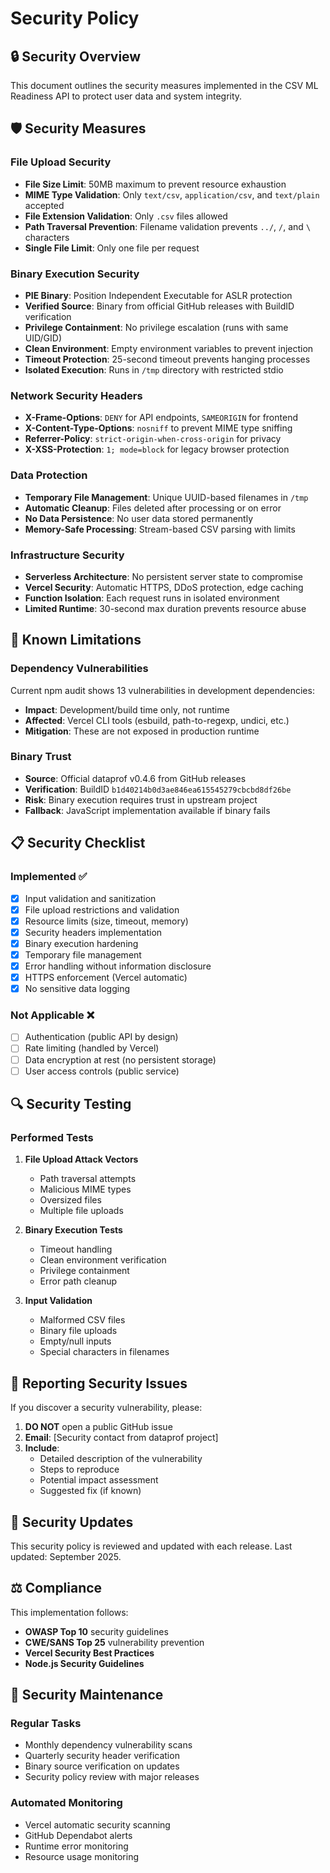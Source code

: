 # Security Policy

## 🔒 Security Overview

This document outlines the security measures implemented in the CSV ML Readiness API to protect user data and system integrity.

## 🛡️ Security Measures

### File Upload Security
- **File Size Limit**: 50MB maximum to prevent resource exhaustion
- **MIME Type Validation**: Only `text/csv`, `application/csv`, and `text/plain` accepted
- **File Extension Validation**: Only `.csv` files allowed
- **Path Traversal Prevention**: Filename validation prevents `../`, `/`, and `\` characters
- **Single File Limit**: Only one file per request

### Binary Execution Security
- **PIE Binary**: Position Independent Executable for ASLR protection
- **Verified Source**: Binary from official GitHub releases with BuildID verification
- **Privilege Containment**: No privilege escalation (runs with same UID/GID)
- **Clean Environment**: Empty environment variables to prevent injection
- **Timeout Protection**: 25-second timeout prevents hanging processes
- **Isolated Execution**: Runs in `/tmp` directory with restricted stdio

### Network Security Headers
- **X-Frame-Options**: `DENY` for API endpoints, `SAMEORIGIN` for frontend
- **X-Content-Type-Options**: `nosniff` to prevent MIME type sniffing
- **Referrer-Policy**: `strict-origin-when-cross-origin` for privacy
- **X-XSS-Protection**: `1; mode=block` for legacy browser protection

### Data Protection
- **Temporary File Management**: Unique UUID-based filenames in `/tmp`
- **Automatic Cleanup**: Files deleted after processing or on error
- **No Data Persistence**: No user data stored permanently
- **Memory-Safe Processing**: Stream-based CSV parsing with limits

### Infrastructure Security
- **Serverless Architecture**: No persistent server state to compromise
- **Vercel Security**: Automatic HTTPS, DDoS protection, edge caching
- **Function Isolation**: Each request runs in isolated environment
- **Limited Runtime**: 30-second max duration prevents resource abuse

## 🚨 Known Limitations

### Dependency Vulnerabilities
Current npm audit shows 13 vulnerabilities in development dependencies:
- **Impact**: Development/build time only, not runtime
- **Affected**: Vercel CLI tools (esbuild, path-to-regexp, undici, etc.)
- **Mitigation**: These are not exposed in production runtime

### Binary Trust
- **Source**: Official dataprof v0.4.6 from GitHub releases
- **Verification**: BuildID `b1d40214b0d3ae846ea615545279cbcbd8df26be`
- **Risk**: Binary execution requires trust in upstream project
- **Fallback**: JavaScript implementation available if binary fails

## 📋 Security Checklist

### Implemented ✅
- [x] Input validation and sanitization
- [x] File upload restrictions and validation
- [x] Resource limits (size, timeout, memory)
- [x] Security headers implementation
- [x] Binary execution hardening
- [x] Temporary file management
- [x] Error handling without information disclosure
- [x] HTTPS enforcement (Vercel automatic)
- [x] No sensitive data logging

### Not Applicable ❌
- [ ] Authentication (public API by design)
- [ ] Rate limiting (handled by Vercel)
- [ ] Data encryption at rest (no persistent storage)
- [ ] User access controls (public service)

## 🔍 Security Testing

### Performed Tests
1. **File Upload Attack Vectors**
   - Path traversal attempts
   - Malicious MIME types
   - Oversized files
   - Multiple file uploads

2. **Binary Execution Tests**
   - Timeout handling
   - Clean environment verification
   - Privilege containment
   - Error path cleanup

3. **Input Validation**
   - Malformed CSV files
   - Binary file uploads
   - Empty/null inputs
   - Special characters in filenames

## 🚨 Reporting Security Issues

If you discover a security vulnerability, please:

1. **DO NOT** open a public GitHub issue
2. **Email**: [Security contact from dataprof project]
3. **Include**:
   - Detailed description of the vulnerability
   - Steps to reproduce
   - Potential impact assessment
   - Suggested fix (if known)

## 📝 Security Updates

This security policy is reviewed and updated with each release. Last updated: September 2025.

## ⚖️ Compliance

This implementation follows:
- **OWASP Top 10** security guidelines
- **CWE/SANS Top 25** vulnerability prevention
- **Vercel Security Best Practices**
- **Node.js Security Guidelines**

## 🔄 Security Maintenance

### Regular Tasks
- Monthly dependency vulnerability scans
- Quarterly security header verification
- Binary source verification on updates
- Security policy review with major releases

### Automated Monitoring
- Vercel automatic security scanning
- GitHub Dependabot alerts
- Runtime error monitoring
- Resource usage monitoring